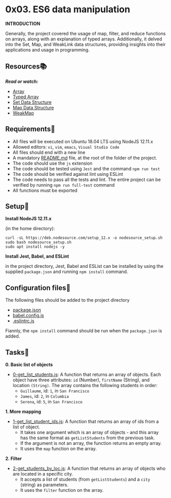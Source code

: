 # 0x03. ES6 data manipulation

**INTRODUCTION**

Generally, the project covered the usage of map, filter, and reduce functions on arrays, along with an explanation of typed arrays. Additionally, it delved into the Set, Map, and WeakLink data structures, providing insights into their applications and usage in programming.

## Resources:books:
***Read or watch:***
- [Array](https://developer.mozilla.org/en-US/docs/Web/JavaScript/Reference/Global_Objects/Array)
- [Typed Array](https://developer.mozilla.org/en-US/docs/Web/JavaScript/Guide/Typed_arrays)
- [Set Data Structure](https://developer.mozilla.org/en-US/docs/Web/JavaScript/Reference/Global_Objects/Set)
- [Map Data Structure](https://developer.mozilla.org/en-US/docs/Web/JavaScript/Reference/Global_Objects/Map)
- [WeakMap](https://developer.mozilla.org/en-US/docs/Web/JavaScript/Reference/Global_Objects/WeakMap)

## Requirements:round_pushpin:
- All files will be executed on Ubuntu 18.04 LTS using NodeJS 12.11.x
- Allowed editors: `vi`, `vim`, `emacs`, `Visual Studio Code`
- All files should end with a new line
- A mandatory [README.md](./README.md) file, at the root of the folder of the project.
- The code should use the `js` extension
- The code should be tested using `Jest` and the command `npm run test`
- The code should be verified against lint using ESLint
- The code needs to pass all the tests and lint. The entire project can be verified by  running `npm run full-test` command
- All functions must be exported

## Setup:wrench:
**Install NodeJS 12.11.x**

(in the home directory):

```
curl -sL https://deb.nodesource.com/setup_12.x -o nodesource_setup.sh
sudo bash nodesource_setup.sh
sudo apt install nodejs -y
```
**Install Jest, Babel, and ESLint**

in the project directory, Jest, Babel and ESList can be installed by using the supplied `package.json` and running `npm install` command.

## Configuration files:toolbox:

The following files should be added to the project directory

- [package.json](./package.json)
- [babel.config.js](./babel.config.js)
- [.eslintrc.js](./.eslintrc.js)

Fiannly, the `npm install` command should be run when the `package.json` is added.

## Tasks:page_with_curl:
**0. Basic list of objects**
- [0-get_list_students.js](./0-get_list_students.js): A function that returns an array of objects.
Each object have three attributes: `id` (Number), `firstName` (String), and location `(String)`.
The array contains the following students in order:
  - `Guillaume`, id: `1`, in `San Francisco`
  - `James`, id: `2`, in `Columbia`
  - `Serena`, id: `5`, in `San Francisco`

**1. More mapping**
- [1-get_list_student_ids.js](./1-get_list_student_ids.js): A function that returns an array of ids from a list of object.
  - It takes one argument which is an array of objects - and this array has the same format as `getListStudents` from the previous task.
  - If the argument is not an array, the function returns an empty array.
  - It uses the `map` function on the array.

**2. Filter**
- [2-get_students_by_loc.js](./2-get_students_by_loc.js): A function that returns an array of objects who are located in a specific city.
  - It accepts a list of students (from `getListStudents`) and a `city` (string) as parameters.
  - It uses the `filter` function on the array.

